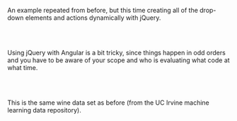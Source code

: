 An example repeated from before, 
but this time creating all of the drop-down
elements and actions dynamically with jQuery.

<br />
<br />

Using jQuery with Angular is a bit tricky,
since things happen in odd orders and you
have to be aware of your scope and who is evaluating
what code at what time.

<br />
<br /> 

This is the same wine data set as before (from the 
UC Irvine machine learning data repository). 

